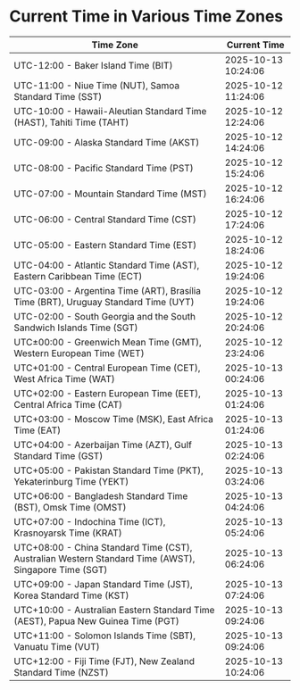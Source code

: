 # Current Time in Various Time Zones

| Time Zone | Current Time |
|-----------|--------------|
| UTC-12:00 - Baker Island Time (BIT) | 2025-10-13 10:24:06 |
| UTC-11:00 - Niue Time (NUT), Samoa Standard Time (SST) | 2025-10-12 11:24:06 |
| UTC-10:00 - Hawaii-Aleutian Standard Time (HAST), Tahiti Time (TAHT) | 2025-10-12 12:24:06 |
| UTC-09:00 - Alaska Standard Time (AKST) | 2025-10-12 14:24:06 |
| UTC-08:00 - Pacific Standard Time (PST) | 2025-10-12 15:24:06 |
| UTC-07:00 - Mountain Standard Time (MST) | 2025-10-12 16:24:06 |
| UTC-06:00 - Central Standard Time (CST) | 2025-10-12 17:24:06 |
| UTC-05:00 - Eastern Standard Time (EST) | 2025-10-12 18:24:06 |
| UTC-04:00 - Atlantic Standard Time (AST), Eastern Caribbean Time (ECT) | 2025-10-12 19:24:06 |
| UTC-03:00 - Argentina Time (ART), Brasília Time (BRT), Uruguay Standard Time (UYT) | 2025-10-12 19:24:06 |
| UTC-02:00 - South Georgia and the South Sandwich Islands Time (SGT) | 2025-10-12 20:24:06 |
| UTC±00:00 - Greenwich Mean Time (GMT), Western European Time (WET) | 2025-10-12 23:24:06 |
| UTC+01:00 - Central European Time (CET), West Africa Time (WAT) | 2025-10-13 00:24:06 |
| UTC+02:00 - Eastern European Time (EET), Central Africa Time (CAT) | 2025-10-13 01:24:06 |
| UTC+03:00 - Moscow Time (MSK), East Africa Time (EAT) | 2025-10-13 01:24:06 |
| UTC+04:00 - Azerbaijan Time (AZT), Gulf Standard Time (GST) | 2025-10-13 02:24:06 |
| UTC+05:00 - Pakistan Standard Time (PKT), Yekaterinburg Time (YEKT) | 2025-10-13 03:24:06 |
| UTC+06:00 - Bangladesh Standard Time (BST), Omsk Time (OMST) | 2025-10-13 04:24:06 |
| UTC+07:00 - Indochina Time (ICT), Krasnoyarsk Time (KRAT) | 2025-10-13 05:24:06 |
| UTC+08:00 - China Standard Time (CST), Australian Western Standard Time (AWST), Singapore Time (SGT) | 2025-10-13 06:24:06 |
| UTC+09:00 - Japan Standard Time (JST), Korea Standard Time (KST) | 2025-10-13 07:24:06 |
| UTC+10:00 - Australian Eastern Standard Time (AEST), Papua New Guinea Time (PGT) | 2025-10-13 09:24:06 |
| UTC+11:00 - Solomon Islands Time (SBT), Vanuatu Time (VUT) | 2025-10-13 09:24:06 |
| UTC+12:00 - Fiji Time (FJT), New Zealand Standard Time (NZST) | 2025-10-13 10:24:06 |
